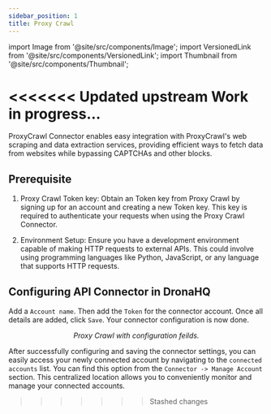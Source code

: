 ```yaml
---
sidebar_position: 1
title: Proxy Crawl
---
```


import Image from '@site/src/components/Image';
import VersionedLink from '@site/src/components/VersionedLink';
import Thumbnail from '@site/src/components/Thumbnail';

<<<<<<< Updated upstream
Work in progress...
=======

ProxyCrawl Connector enables easy integration with ProxyCrawl's web scraping and data extraction services, providing efficient ways to fetch data from websites while bypassing CAPTCHAs and other blocks. 

## Prerequisite 

1. Proxy Crawl Token key: Obtain an Token key from Proxy Crawl by signing up for an account and creating a new Token key. This key is required to authenticate your requests when using the Proxy Crawl Connector.

2. Environment Setup: Ensure you have a development environment capable of making HTTP requests to external APIs. This could involve using programming languages like Python, JavaScript, or any language that supports HTTP requests.

## Configuring API Connector in DronaHQ

Add a `Account name`. Then add the `Token` for the connector account. Once all details are added, click `Save`. Your connector configuration is now done.

<figure>
  <Thumbnail src="/img/reference/connectors/proxycrawl/details.png" alt="Proxy Crawl with configuration feilds." />
  <figcaption align = "center"><i>Proxy Crawl with configuration feilds.</i></figcaption>
</figure>

After successfully configuring and saving the connector settings, you can easily access your newly connected account by navigating to the `connected accounts` list. You can find this option from the `Connector -> Manage Account` section. This centralized location allows you to conveniently monitor and manage your connected accounts.
>>>>>>> Stashed changes
